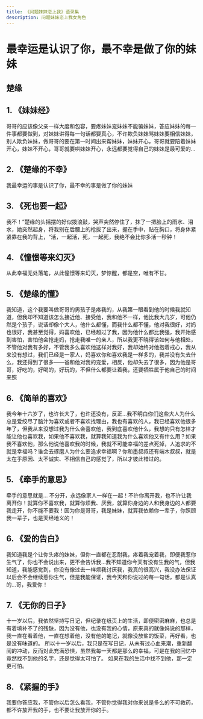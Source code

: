 ```yaml
---
title: 《问题妹妹恋上我》语录集
description: 问题妹妹恋上我女角色
---
```




# 最幸运是认识了你，最不幸是做了你的妹妹
## 楚缘
## 1. 《妹妹经》
哥哥的应该像父亲一样大度和包容，要疼妹妹宠妹妹不能骗妹妹，答应妹妹的每一件事都要做到，对妹妹讲得每一句话都要真心，不许欺负妹妹骂妹妹要相信妹妹，别人欺负妹妹，做哥哥的要在第一时间出来帮妹妹，妹妹开心，哥哥就要陪着妹妹开心，妹妹不开心，哥哥就要哄妹妹开心，永远都要觉得自己的妹妹是最可爱的…


## 2. 《楚缘的不幸》
我最幸运的事是认识了你，最不幸的事是做了你的妹妹

## 3. 《死也要一起》
我不！”楚缘的头摇摆的好似拨浪鼓，哭声突然停住了，抹了一把脸上的雨水、泪水，她突然起身，将我别在后腰上的枪拔了出来，握在手中，贴在胸口，将身体紧紧靠在我的背上，“活，一起活，死，一起死，我绝不会比你多活一秒钟！
## 4. 《憧憬等来幻灭》
从此幸福无处落笔，从此憧憬等来幻灭，梦惊醒，都是空，唯有不甘。

## 5. 《楚缘的懂》
我知道，这个我要叫做哥哥的男孩子是疼我的，从我第一眼看到他的时候我就知道，但我却不知道该怎么接近他、接受他，我和他不一样，他比我大几岁，可他仍然是个孩子，说话却像个大人，他什么都懂，而我什么都不懂，他对我很好，对妈也很好，我甚至觉得，妈喜欢他，已经超过了我，因为他什么都比我强，我开始感到害怕，害怕他会抢走妈，抢走我唯一的亲人，所以我更不晓得该如何与他相处，不管他对我有多好，不管我多么喜欢他这样对我好，我却始终对他抱着戒心，我从来没有想过，我们已经是一家人，妈喜欢你和喜欢我是一样多的，我并没有失去什么，我还得到了很多――爸和他对我的宠爱，相反，他却失去了很多，因为他是哥哥，好吃的，好喝的，好玩的，不但什么都要让着我，还要牺牲属于他自己的时间来照

## 6. 《简单的喜欢》
我今年十六岁了，也许长大了，也许还没有，反正…我不明白你们这些大人为什么总是爱绞尽了脑汁为喜欢或者不喜欢找理由，我也有喜欢的人，我已经喜欢他很多年了，但我从来没想过我为什么会喜欢他，我到底喜欢他什么，我想的只有怎样才能让他也喜欢我，如果他不喜欢我，就算我知道我为什么喜欢他又有什么用？如果我不喜欢他，那么他说他喜欢我的时候，我就不可能幸福的差点死掉，人追求的不就是幸福吗？谁会去琢磨人为什么要追求幸福啊？你和墨叔叔还有端木叔叔，就是太在乎原因、太不诚实、不相信自己的感觉了，所以才彼此错过的。
## 5. 《牵手的意思》
牵手的意思就是... 不分开，永远像家人一样在一起！不许你离开我，也不许让我离开你！就算你不喜欢我，就算你烦我、厌我，就算你身边的人和我身边的人都要我走开，你不能不要我！因为你是哥哥，我是妹妹，就算我依赖你一辈子，你照顾我一辈子，也是天经地义的！

## 6. 《爱的告白》
我知道我是个让你头疼的妹妹，但你一直都在忍耐我，疼着我宠着我，即便我惹你生气了，你也不会说出来，更不会告诉我...我不知道你今天有没有生我的气，但我知道，我能感觉到，你没有像过去一样烦我讨厌我，我真的很高兴，我没办法保证以后会不会继续惹你生气，但是我能保证，我今天和你说过的每一句话，都是认真的...哥，我爱你！

## 7. 《无你的日子》
十一岁以后，我依然坚持写日记，但纪录在纸页上的生活，即便密密麻麻，也总是有着填补不了的残缺，因为没有他，也没有我的心情，原来真的就像妈说的那样，我一直在看着他，一直在想着他，没有他的笔记，就像没放盐的饭菜，再好看，也是没有味道的。 所以十一岁以后，我只是在写日记，从未有过心血来潮，重新翻阅的冲动，反而对此充满恐惧，虽然我每一天都是那么的幸福，可是在我的回忆中竟然找不到他的名字，还是觉得太可怕了。 如果在我的生活中找不到他，那一定更可怕。

## 8. 《紧握的手》
我要你答应我，不管你以后怎么看我，不管你觉得我对你来说是多么的不可救药，都不许放开我的手，也不要让我放开你的手。